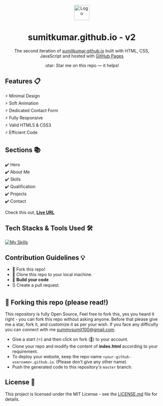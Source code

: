 <div align="center">
  <a href="https://sumit-kumar100.github.io/resume/" target="_blank">  
    <img alt="Logo" src="https://sumit-kumar100.github.io/resume/packages/images/logo.webp" width="50" />
  </a>
</div>
<h1 align="center">
  sumitkumar.github.io - v2
</h1>
<p align="center">
  The second iteration of <a href="https://sumit-kumar100.github.io/resume/" target="_blank">sumitkumar.github.io</a> built with HTML, CSS, JavaScript and hosted with <a href="https://pages.github.com/" target="_blank">GitHub Pages</a>
</p>

<!-- website version -->
<!-- <p align="center">
  Previous versions:
  <a href="https://sumit-kumar100.github.io/resume/" target="_blank">v1</a>
</p> -->

<p align="center">
  :star: Star me on this repo — it helps!
</p>

## Features 📋
⚡️ Minimal Design\
⚡️ Soft Animation\
⚡️ Dedicated Contact Form\
⚡️ Fully Responsive\
⚡️ Valid HTML5 & CSS3\
⚡️ Efficient Code

## Sections 📚
✔️ Hero\
✔️ About Me\
✔️ Skills\
✔️ Qualification\
✔️ Projects\
✔️ Contact

Check this out, **[Live URL](https://sumit-kumar100.github.io/resume)**

## Tech Stacks & Tools Used 🛠️
[![My Skills](https://skills.thijs.gg/icons?i=html,css,javascript,git,github,vscode&theme=light)](#)

## Contribution Guidelines 💡

- 🍴 Fork this repo!
- 👯 Clone this repo to your local machine.
- 🔨 **Build your code**
- 🔃 Create a pull request.

## 🚨 Forking this repo (please read!)

This repository is fully Open Source, Feel free to fork this, yes you heard it right - you can fork this repo without asking anyone. Before that please give me a star, fork it, and customize it as per your wish. If you face any difficulty you can connect with me <a href="mailto:summysumit100@gmail.com">summysumit100@gmail.com</a>.

- Give a start (:star:) and then click on fork (:fork_and_knife:) to your account.
- Clone your repo and modify the content of <b>index.html</b> according to your requirement.
- To deploy your website, keep the repo name `<your-github-username>.github.io`. (Please don't give any other name)
- Push the generated code to this repository's `master` branch.

## License 📄
This project is licensed under the MIT License - see the [LICENSE.md](./LICENSE) file for details.

